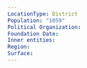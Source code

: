 ```yaml
---
LocationType: District
Population: "1059"
Political Organization: 
Foundation Date: 
Inner entities: 
Region: 
Surface:
---
```

